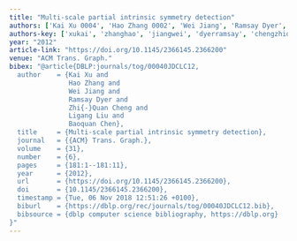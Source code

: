 ```yaml
---
title: "Multi-scale partial intrinsic symmetry detection"
authors: ['Kai Xu 0004', 'Hao Zhang 0002', 'Wei Jiang', 'Ramsay Dyer', 'Zhi-Quan Cheng', 'Ligang Liu', 'Baoquan Chen']
authors-key: ['xukai', 'zhanghao', 'jiangwei', 'dyerramsay', 'chengzhiquan', 'liuligang', 'chenbaoquan']
year: "2012"
article-link: "https://doi.org/10.1145/2366145.2366200"
venue: "ACM Trans. Graph."
bibex: "@article{DBLP:journals/tog/00040JDCLC12,
  author    = {Kai Xu and
               Hao Zhang and
               Wei Jiang and
               Ramsay Dyer and
               Zhi{-}Quan Cheng and
               Ligang Liu and
               Baoquan Chen},
  title     = {Multi-scale partial intrinsic symmetry detection},
  journal   = {{ACM} Trans. Graph.},
  volume    = {31},
  number    = {6},
  pages     = {181:1--181:11},
  year      = {2012},
  url       = {https://doi.org/10.1145/2366145.2366200},
  doi       = {10.1145/2366145.2366200},
  timestamp = {Tue, 06 Nov 2018 12:51:26 +0100},
  biburl    = {https://dblp.org/rec/journals/tog/00040JDCLC12.bib},
  bibsource = {dblp computer science bibliography, https://dblp.org}
}"
---
```

